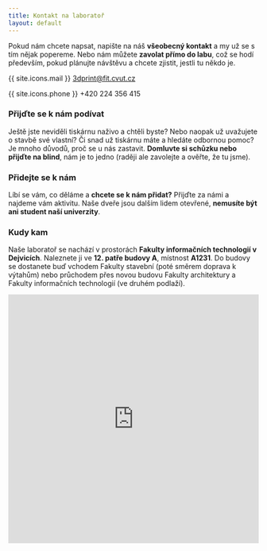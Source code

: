 ```yaml
---
title: Kontakt na laboratoř
layout: default
---
```


Pokud nám chcete napsat, napište na náš **všeobecný kontakt** a my už se s tím nějak popereme. Nebo nám můžete **zavolat přímo do labu**, což se hodí především, pokud plánujte návštěvu a chcete zjistit, jestli tu někdo je.

{{ site.icons.mail }} [3dprint@fit.cvut.cz](mailto:3dprint@fit.cvut.cz)

{{ site.icons.phone }} +420 224 356 415

### Přijďte se k nám podívat
Ještě jste neviděli tiskárnu naživo a chtěli byste? Nebo naopak už uvažujete o stavbě své vlastní? Či snad už tiskárnu máte a hledáte odbornou pomoc? Je mnoho důvodů, proč se u nás zastavit. **Domluvte si schůzku nebo přijďte na blind**, nám je to jedno (raději ale zavolejte a ověřte, že tu jsme).

### Přidejte se k nám
Líbí se vám, co děláme a **chcete se k nám přidat?** Přijďte za námi a najdeme vám aktivitu. Naše dveře jsou dalším lidem otevřené, **nemusíte být ani student naší univerzity**.

### Kudy kam
Naše laboratoř se nachází v prostorách **Fakulty informačních technologií v Dejvicích**. Naleznete ji ve **12. patře budovy A**, místnost **A1231**. Do budovy se dostanete buď vchodem Fakulty stavební (poté směrem doprava k výtahům) nebo průchodem přes novou budovu Fakulty architektury a Fakulty informačních technologií (ve druhém podlaží).

<p><iframe width="100%" height="500" frameborder="0" scrolling="no" marginheight="0" marginwidth="0" src="http://maps.google.com/maps?f=q&amp;source=s_q&amp;hl=cs&amp;geocode=&amp;q=Th%C3%A1kurova+7%2F2077,+praha&amp;aq=&amp;sll=37.0625,-95.677068&amp;sspn=66.447705,75.498047&amp;ie=UTF8&amp;hq=&amp;hnear=Th%C3%A1kurova+2077%2F7,+160+00+Praha+6-Dejvice,+%C4%8Cesk%C3%A1+republika&amp;t=m&amp;ll=50.104561,14.389064&amp;spn=0.004129,0.006437&amp;z=16&amp;iwloc=A&amp;output=embed">Thákurova 7<br />Praha 6 &ndash; Dejvice<br />160 00</iframe></p>
